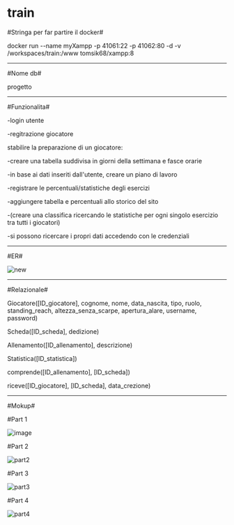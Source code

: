 # train


#Stringa per far partire il docker#

docker run --name myXampp -p 41061:22 -p 41062:80 -d -v /workspaces/train:/www tomsik68/xampp:8


-----------------------------------------------------------------------------------------------------------


#Nome db#

progetto


-----------------------------------------------------------------------------------------------------------


#Funzionalita#

-login utente

-regitrazione giocatore

stabilire la preparazione di un giocatore:

-creare una tabella suddivisa in giorni della settimana e fasce orarie

-in base ai dati inseriti dall'utente, creare un piano di lavoro

-registrare le percentuali/statistiche degli esercizi

-aggiungere tabella e percentuali allo storico del sito

-(creare una classifica ricercando le statistiche per ogni singolo esercizio tra tutti i giocatori)

-si possono ricercare i propri dati accedendo con le credenziali


-----------------------------------------------------------------------------------------------------------


#ER#


![new](https://github.com/lorenzotasca/train/assets/101709418/c34f1dbd-4c81-4d4d-b9e9-1a590cbd1896)




-----------------------------------------------------------------------------------------------------------


#Relazionale#

Giocatore([ID_giocatore], cognome, nome, data_nascita, tipo, ruolo, standing_reach, altezza_senza_scarpe, apertura_alare, username, password)

Scheda([ID_scheda], dedizione)

Allenamento([ID_allenamento], descrizione)

Statistica([ID_statistica])

comprende([ID_allenamento], [ID_scheda])

riceve([ID_giocatore], [ID_scheda], data_crezione)


-----------------------------------------------------------------------------------------------------------



#Mokup#

#Part 1

![image](https://github.com/lorenzotasca/train/assets/101709418/b92dcd5e-84c7-4e57-bfa5-b5340c17b57d)


#Part 2

![part2](https://github.com/lorenzotasca/train/assets/101709418/6dfe4ab4-3cc1-4554-bde4-23de4121ed49)

#Part 3

![part3](https://github.com/lorenzotasca/train/assets/101709418/9576d654-50fd-4c6c-817a-c6f6c56fab65)

#Part 4

![part4](https://github.com/lorenzotasca/train/assets/101709418/10fc2ecd-540d-42f0-b4e8-4b5b0493a591)

